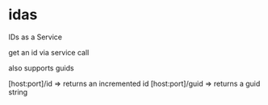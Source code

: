 # idas
IDs as a Service

get an id via service call

also supports guids


[host:port]/id  => returns an incremented id
[host:port]/guid => returns a guid string
